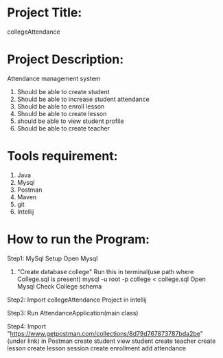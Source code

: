 # Project Title:
collegeAttendance
# Project Description:
Attendance management system
1. Should be able to create student
2. Should be able to increase student attendance
3. Should be able to enroll lesson
4. Should be able to create lesson
5. should be able to view student profile
6. Should be able to create teacher
# Tools requirement:
1. Java 
2. Mysql
3. Postman
4. Maven
5. git
6. Intellij
# How to run the Program:
Step1: MySql Setup
Open Mysql
1. "Create database college"
Run this in terminal(use path where College.sql is present)
mysql -u root -p college < college.sql
Open Mysql
Check College schema

Step2: Import collegeAttendance Project in intellij

Step3: Run AttendanceApplication(main class)

Step4: Import "https://www.getpostman.com/collections/8d79d767873787bda2be" (under link) in Postman
create student
view student
create teacher
create lesson
create lesson session
create enrollment
add attendance






